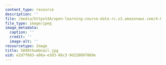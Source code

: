 ```yaml
---
content_type: resource
description: ''
file: /media/https%3A/open-learning-course-data-rc.s3.amazonaws.com/4-614-religious-architecture-and-islamic-cultures-fall-2002/e2d7f683a66ae3d386c39d220897869e_5040thumbnail.jpg
file_type: image/jpeg
image_metadata:
  caption: ''
  credit: ''
  image-alt: ''
resourcetype: Image
title: 5040thumbnail.jpg
uid: e2d7f683-a66a-e3d3-86c3-9d220897869e
---
```

